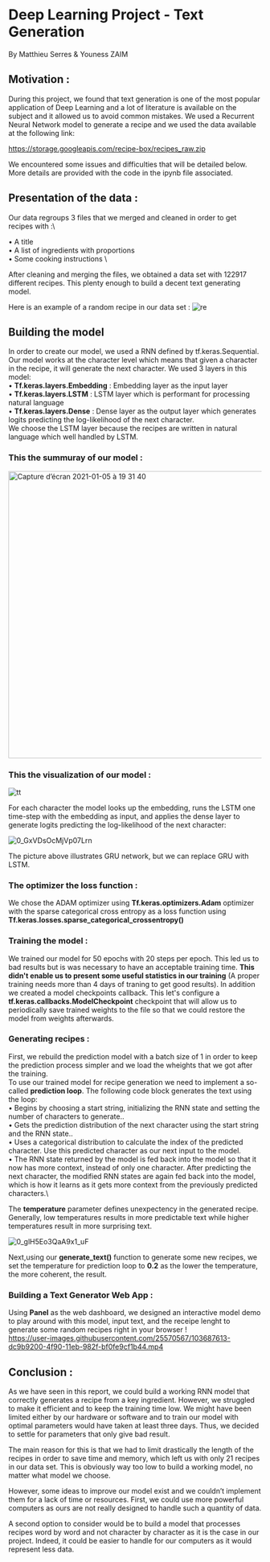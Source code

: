 # Deep Learning Project - Text Generation
By Matthieu Serres & Youness ZAIM


## Motivation :

During this project, we found that text generation is one of the most popular application of Deep Learning and a lot of literature is available on the subject and it allowed us to avoid common mistakes. We used a Recurrent Neural Network model to generate a recipe and we used the data available at the following link:

https://storage.googleapis.com/recipe-box/recipes_raw.zip

We encountered some issues and difficulties that will be detailed below. 
More details are provided with the code in the ipynb file associated.

## Presentation of the data :

Our data regroups 3 files that we merged and cleaned in order to get recipes with :\

•	A title \
•	A list of ingredients with proportions \
•	Some cooking instructions \

After cleaning and merging the files, we obtained a data set with 122917 different recipes.
This plenty enough to build a decent text generating model.

Here is an example of a random recipe in our data set :
![re](https://user-images.githubusercontent.com/25570567/103688469-20db6200-4f92-11eb-81ba-e412dec12de8.png)

## Building the model

In order to create our model, we used a RNN defined by tf.keras.Sequential. Our model works at the character level which means that given a character in the recipe, it will generate the next character.
We used 3 layers in this model:\
•	**Tf.keras.layers.Embedding** : Embedding layer as the input layer \
•	**Tf.keras.layers.LSTM** : LSTM layer which is performant for processing natural language \
•	**Tf.keras.layers.Dense** : Dense layer as the output layer which generates logits predicting the log-likelihood of the next character. \
We choose the LSTM layer because the recipes are written in natural language which well handled by LSTM.

### This the summuray of our model :

<img width="571" alt="Capture d’écran 2021-01-05 à 19 31 40" src="https://user-images.githubusercontent.com/25570567/103684964-b3790280-4f8c-11eb-9e26-d5b45b39f86b.png">

### This the visualization of our model :

![tt](https://user-images.githubusercontent.com/25570567/103685128-f89d3480-4f8c-11eb-879d-5e35ec1f4094.png)

For each character the model looks up the embedding, runs the LSTM one time-step with the embedding as input, and applies the dense layer to generate logits predicting the log-likelihood of the next character:

![0_GxVDsOcMjVp07Lrn](https://user-images.githubusercontent.com/25570567/103685501-a3155780-4f8d-11eb-912f-7cc88988c57e.png)

The picture above illustrates GRU network, but we can replace GRU with LSTM.

### The optimizer the loss function :

We chose the ADAM optimizer using  **Tf.keras.optimizers.Adam** optimizer with the sparse categorical cross entropy as a loss function using **Tf.keras.losses.sparse_categorical_crossentropy()**

### Training the model :
We trained our model for 50 epochs with 20 steps per epoch. This led us to bad results but is was necessary to have an acceptable training time. **This didn't enable us to present some useful statistics in our training** (A proper training needs more than 4 days of traning to get good results).
In addition we created a model checkpoints callback.  This let's configure a **tf.keras.callbacks.ModelCheckpoint** checkpoint that will allow us to periodically save trained weights to the file so that we could restore the model from weights afterwards.

### Generating recipes :

First, we rebuild the prediction model with a batch size of 1 in order to keep the prediction process simpler and we load the wheights that we got after the training.\
To use our trained model for recipe generation we need to implement a so-called **prediction loop**. The following code block generates the text using the loop:\
• Begins by choosing a start string, initializing the RNN state and setting the number of characters to generate..\
• Gets the prediction distribution of the next character using the start string and the RNN state..\
• Uses a categorical distribution to calculate the index of the predicted character. Use this predicted character as our next input to the model.\
• The RNN state returned by the model is fed back into the model so that it now has more context, instead of only one character. After predicting the next character, the modified RNN states are again fed back into the model, which is how it learns as it gets more context from the previously predicted characters.\

The **temperature** parameter defines unexpectency in the generated recipe. Generally, low temperatures results in more predictable text while higher temperatures result in more surprising text.

![0_glH5Eo3QaA9x1_uF](https://user-images.githubusercontent.com/25570567/103687151-19b35480-4f90-11eb-8a83-0805006cc962.png)

Next,using our **generate_text()** function to  generate some new recipes, we set the temperature for prediction loop to **0.2** as the lower the temperature, the more coherent, the result.

### Building a Text Generator Web App :

Using **Panel** as the web dashboard, we designed an interactive model demo to play around with this model, input text, and the receipe lenght to generate some random recipes right in your browser ! \
https://user-images.githubusercontent.com/25570567/103687613-dc9b9200-4f90-11eb-982f-bf0fe9cf1b44.mp4


## Conclusion :

As we have seen in this report, we could build a working RNN model that correctly generates a recipe from a key ingredient. However, we struggled to make it efficient and to keep the training time low. We might have been limited either by our hardware or software and to train our model with optimal parameters would have taken at least three days. Thus, we decided to settle for parameters that only give bad result.

The main reason for this is that we had to limit drastically the length of the recipes in order to save time and memory, which left us with only 21 recipes in our data set. This is obviously way too low to build a working model, no matter what model we choose.

However, some ideas to improve our model exist and we couldn’t implement them for a lack of time or resources. First, we could use more powerful computers as ours are not really designed to handle such a quantity of data.

A second option to consider would be to build a model that processes recipes word by word and not character by character as it is the case in our project. Indeed, it could be easier to handle for our computers as it would represent less data. 


